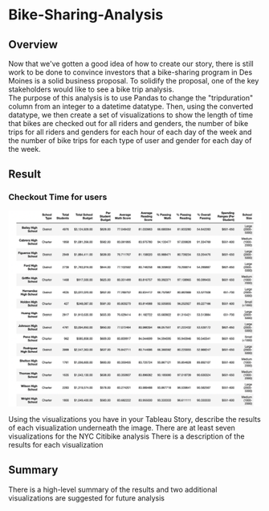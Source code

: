 # Bike-Sharing-Analysis
## Overview
Now that we've gotten a good idea of how to create our story, there is still work to be done to convince investors that a bike-sharing program in Des Moines is a solid business proposal. To solidify the proposal, one of the key stakeholders would like to see a bike trip analysis. <br /> The purpose of this analysis is to use Pandas to change the "tripduration" column from an integer to a datetime datatype. Then, using the converted datatype, we then create a set of visualizations to show the length of time that bikes are checked out for all riders and genders, the number of bike trips for all riders and genders for each hour of each day of the week and the number of bike trips for each type of user and gender for each day of the week. 
## Result
### Checkout Time for users
![This is an image](https://github.com/sherryli1116/School_District_Analysis/blob/main/Resources/school%20summary.png)

Using the visualizations you have in your Tableau Story, describe the results of each visualization underneath the image.
There are at least seven visualizations for the NYC Citibike analysis
There is a description of the results for each visualization
## Summary
There is a high-level summary of the results and two additional visualizations are suggested for future analysis
